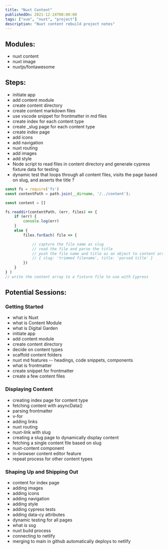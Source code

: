 ```yaml
---
title: "Nuxt Content"
publishedOn: 2021-12-24T00:00:00
tags: ["vue", "nuxt", "project"]
description: "Nuxt content rebuild project notes"
---
```


## Modules:

- nuxt content
- nuxt image
- nuxtjs/fontawesome

## Steps:

- initiate app
- add content module
- create content directory
- create content markdown files
- use vscode snippet for frontmatter in md files
- create index for each content type
- create _slug page for each content type
- create index page
- add icons
- add navigation
- nuxt routing
- add images
- add style
- Node script to read files in content directory and generate cypress fixture data for testing
- dynamic test that loops through all content files, visits the page based on slug, and asserts the title ?

```js
const fs = require('fs')
const contentPath = path.join(__dirname, '/../content');

const content = []

fs.readdir(contentPath, (err, files) => {
    if (err) {
        console.log(err)
    }
    else {
        files.forEach( file => {

            // capture the file name as slug
            // read the file and parse the title
            // push the file name and title as an object to content array
            // { slug: 'trimmed filename', title: 'parsed title' }
        })
    }
} )
// write the content array to a fixture file to use with Cypress
```

## Potential Sessions:

### Getting Started
- what is Nuxt
- what is Content Module
- what is Digital Garden
- initiate app
- add content module
- create content directory
- decide on content types
- scaffold content folders
- nuxt md features -- headings, code snippets, components
- what is frontmatter
- create snippet for frontmatter
- create a few content files

### Displaying Content
- creating index page for content type
- fetching content with asyncData()
- parsing frontmatter
- v-for
- adding links
- nuxt routing
- nuxt-link with slug
- creating a slug page to dynamically display content
- fetching a single content file based on slug
- nuxt-content component
- in-browser content editor feature
- repeat process for other content types

### Shaping Up and Shipping Out
- content for index page
- adding images
- adding icons
- adding navigation
- adding style
- adding cypress tests
- adding data-cy attributes
- dynamic testing for all pages
- what is ssg
- nuxt build process
- connecting to netlify
- merging to main in github automatically deploys to netlify

